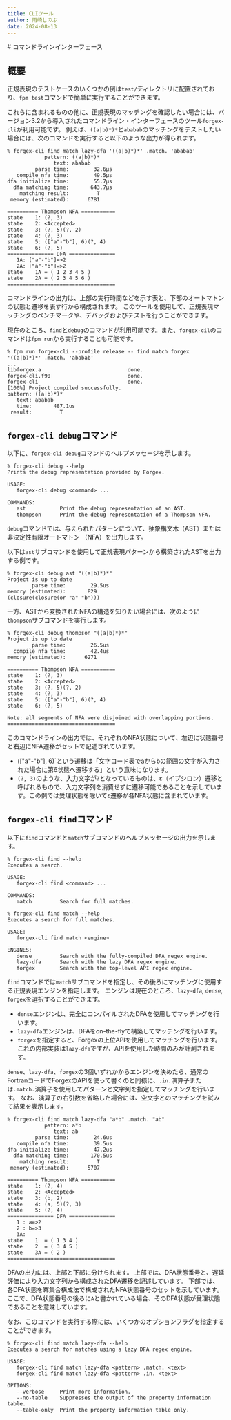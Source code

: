 ```yaml
---
title: CLIツール
author: 雨崎しのぶ
date: 2024-08-13
---
```

<div class="none-highlight-user">
# コマンドラインインターフェース

## 概要

正規表現のテストケースのいくつかの例は`test/`ディレクトリに配置されており、`fpm test`コマンドで簡単に実行することができます。

これらに含まれるものの他に、正規表現のマッチングを確認したい場合には、バージョン3.2から導入されたコマンドライン・インターフェースのツール`forgex-cli`が利用可能です。
例えば、`((a|b)*)*`と`ababab`のマッチングをテストしたい場合には、次のコマンドを実行すると以下のような出力が得られます。

```
% forgex-cli find match lazy-dfa '((a|b)*)*' .match. 'ababab'
            pattern: ((a|b)*)*
               text: ababab
         parse time:        32.6μs
   compile nfa time:        49.5μs
dfa initialize time:        55.7μs
  dfa matching time:       643.7μs
    matching result:         T
 memory (estimated):      6781

========== Thompson NFA ===========
state    1: (?, 3)
state    2: <Accepted>
state    3: (?, 5)(?, 2)
state    4: (?, 3)
state    5: (["a"-"b"], 6)(?, 4)
state    6: (?, 5)
=============== DFA ===============
   1A: ["a"-"b"]=>2
   2A: ["a"-"b"]=>2
state    1A = ( 1 2 3 4 5 )
state    2A = ( 2 3 4 5 6 )
===================================
```

コマンドラインの出力は、上部の実行時間などを示す表と、下部のオートマトンの状態と遷移を表す行から構成されます。
このツールを使用して、正規表現マッチングのベンチマークや、デバッグおよびテストを行うことができます。

現在のところ、`find`と`debug`のコマンドが利用可能です。また、`forgex-cil`のコマンドは`fpm run`から実行することも可能です。

```
% fpm run forgex-cli --profile release -- find match forgex '((a|b)*)*' .match. 'ababab'
...
libforgex.a                            done.
forgex-cli.f90                         done.
forgex-cli                             done.
[100%] Project compiled successfully.
pattern: ((a|b)*)*
   text: ababab
   time:       487.1us
 result:         T
```

## `forgex-cli debug`コマンド

以下に、`forgex-cli debug`コマンドのヘルプメッセージを示します。

```
% forgex-cli debug --help
Prints the debug representation provided by Forgex.

USAGE:
   forgex-cli debug <command> ...

COMMANDS:
   ast           Print the debug representation of an AST.
   thompson      Print the debug representation of a Thompson NFA.
```
`debug`コマンドでは、与えられたパターンについて、抽象構文木（AST）または非決定性有限オートマトン （NFA）を出力します。

以下は`ast`サブコマンドを使用して正規表現パターンから構築されたASTを出力する例です。

```
% forgex-cli debug ast "((a|b)*)*"
Project is up to date
        parse time:        29.5us 
memory (estimated):       829
(closure(closure(or "a" "b")))
```

一方、ASTから変換されたNFAの構造を知りたい場合には、次のように`thompson`サブコマンドを実行します。

```
% forgex-cli debug thompson "((a|b)*)*"
Project is up to date
        parse time:        26.5us 
  compile nfa time:        42.4us 
memory (estimated):      6271

========== Thompson NFA ===========
state    1: (?, 3)
state    2: <Accepted>
state    3: (?, 5)(?, 2)
state    4: (?, 3)
state    5: (["a"-"b"], 6)(?, 4)
state    6: (?, 5)

Note: all segments of NFA were disjoined with overlapping portions.
===================================
```

このコマンドラインの出力では、それぞれのNFA状態について、左辺に状態番号と右辺にNFA遷移がセットで記述されています。

- (["a"-"b"], 6)`という遷移は「文字コード表でaからbの範囲の文字が入力された場合に第6状態へ遷移する」という意味になります。
- `(?, 3)`のような、入力文字が`?`となっているものは、ε（イプシロン）遷移と呼ばれるもので、入力文字列を消費せずに遷移可能であることを示しています。この例では受理状態を除いてε遷移が各NFA状態に含まれています。

## `forgex-cli find`コマンド

以下に`find`コマンドと`match`サブコマンドのヘルプメッセージの出力を示します。

```
% forgex-cli find --help
Executes a search.

USAGE:
   forgex-cli find <command> ...

COMMANDS:
   match         Search for full matches.
```

```
% forgex-cli find match --help
Executes a search for full matches.

USAGE:
   forgex-cli find match <engine>

ENGINES:
   dense         Search with the fully-compiled DFA regex engine.
   lazy-dfa      Search with the lazy DFA regex engine.
   forgex        Search with the top-level API regex engine.
```

`find`コマンドでは`match`サブコマンドを指定し、その後ろにマッチングに使用する正規表現エンジンを指定します。
エンジンは現在のところ、`lazy-dfa`, `dense`, `forgex`を選択することができます。　　

- `dense`エンジンは、完全にコンパイルされたDFAを使用してマッチングを行います。
- `lazy-dfa`エンジンは、DFAをon-the-flyで構築してマッチングを行います。
- `forgex`を指定すると、Forgexの上位APIを使用してマッチングを行います。これの内部実装は`lazy-dfa`ですが、APIを使用した時間のみが計測されます。

`dense`、`lazy-dfa`、`forgex`の3個いずれかからエンジンを決めたら、通常のFortranコードでForgexのAPIを使って書くのと同様に、`.in.`演算子または`.match.`演算子を使用してパターンと文字列を指定してマッチングを行います。
なお、演算子の右引数を省略した場合には、空文字とのマッチングを試みて結果を表示します。

```
% forgex-cli find match lazy-dfa "a*b" .match. "ab"
            pattern: a*b
               text: ab
         parse time:        24.6us
   compile nfa time:        39.5us
dfa initialize time:        47.2us
  dfa matching time:       170.5us
    matching result:         T
 memory (estimated):      5707

========== Thompson NFA ===========
state    1: (?, 4)
state    2: <Accepted>
state    3: (b, 2)
state    4: (a, 5)(?, 3)
state    5: (?, 4)
=============== DFA ===============
   1 : a=>2
   2 : b=>3
   3A:
state    1  = ( 1 3 4 )
state    2  = ( 3 4 5 )
state    3A = ( 2 )
===================================
```

DFAの出力には、上部と下部に分けられます。
上部では、DFA状態番号と、遅延評価により入力文字列から構成されたDFA遷移を記述しています。
下部では、各DFA状態を冪集合構成法で構成されたNFA状態番号のセットを示しています。
ここで、DFA状態番号の後ろに`A`と書かれている場合、そのDFA状態が受理状態であることを意味しています。

なお、このコマンドを実行する際には、いくつかのオプションフラグを指定することができます。

```
% forgex-cli find match lazy-dfa --help
Executes a search for matches using a lazy DFA regex engine.

USAGE:
   forgex-cli find match lazy-dfa <pattern> .match. <text>
   forgex-cli find match lazy-dfa <pattern> .in. <text>

OPTIONS:
   --verbose     Print more information.
   --no-table    Suppresses the output of the property information table.
   --table-only  Print the property information table only.
```
</div>
